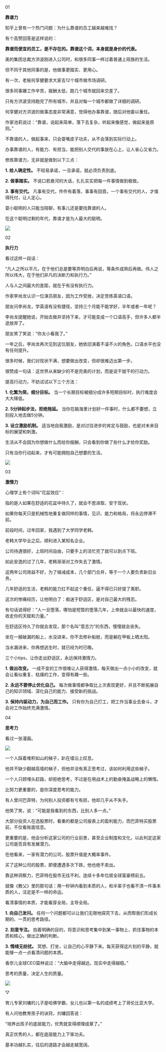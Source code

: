 01

**靠谱力**

知乎上曾有一个热门问题：为什么靠谱的员工越来越难找？

有个高赞回答是这样说的：

**靠谱而便宜的员工，是不存在的。靠谱这个词，本身就是身价的代表。**

美的集团总裁方洪波刚进入公司时，和很多同事一样过着普通上班族的生活。

但不同于其他同事的是，他做事更踏实、更用心。

有一次，老板何享健要求大家去12个城市做市场调研。

很多同事嫌工作辛苦，报酬太低，跑几个城市就回来交差了。

只有方洪波坚持跑完了所有城市，并且对每一个城市都做了详细的调研。

何享健对方洪波的做事态度非常满意，觉得他办事靠谱，随后对他委以重任。

作家池莉说过：“靠谱，说起来简单，落下去复杂，听起来像感觉，做起来是原则。”

不靠谱的人，做起事来，只会耍嘴皮子功夫，从不会落到实际行动上。

办事靠谱的人，有能力、有担当，能把别人交代的事放在心上，让人省心又省力。

修炼靠谱力，无非就是做到以下三点：

**1. 给人确定性。** 不轻易承诺，一旦承诺，就必须负责到底。

**2. 做事踏实。** 不说口若悬河的大话，扎扎实实把每一件事情做到极致。

**3. 事有交代。** 凡事有交代，件件有着落，事事有回音。一个事有交代的人，才值得托付，让人定心。

耍小聪明的人只能当陪聊，有事儿还是要找靠谱的人。

在这个聪明过剩的年代，靠谱才是为人最大的聪明。

![](https://mmbiz.qpic.cn/mmbiz_jpg/SL01kv8vjY2WEfqMSGrricbIIcUe4uiadvx5HTN6ManJBibia7B16TsIR0s7PQxgwWTNYrlb27J9FaB39tiat5qyGBg/640?wx_fmt=jpeg)

02

**执行力**

看过这样一段话：

“凡人之所以平凡，在于他们总是要等弄明白后再说，等条件成熟后再做。伟人之所以伟大，在于他们非凡的决断力和执行力。”

人与人之间最大的差距，就在于有没有执行力。

作家李尚龙认识一位演员朋友，因为工作受挫，决定苦练英语口语。

朋友问李尚龙，学英语有没有捷径，坚持三个月能不能学好，半年或者一年呢？

李尚龙提醒她说，开始去做并坚持下来，才可能变成一个口语高手，但许多人都半途放弃了。

朋友笑了笑说：“你太小看我了。”

一年之后，李尚龙再次见到这位朋友，她依旧演着不温不火的角色，口语水平也没有任何提升。

很多时候，我们对现状不满，想要做出改变，但却很难迈出第一步。

很赞成一句话：这世界从来缺少的不是完美的计划，而是说干就干的行动力。

提高行动力，不妨试试以下三个方法：

**1. 化繁为简，细分目标。** 当一个长期目标被细分成许多短期目标时，执行难度会大大降低。

**2. 5分钟起步法，拒绝拖延。** 当你在脑海里计划好一件事时，什么都不要想，立刻投入地去做5分钟。

**3. 设立激励机制。** 适当地自我激励，是对过往进步的肯定与鼓励，也是对未来目标的展望和刺激。

生活从不会因为你想做什么而给你报酬，只会看到你做了些什么才给你奖励。

只有当你行动起来，才有可能拥抱自己想要的生活。

![](https://mmbiz.qpic.cn/mmbiz_jpg/SL01kv8vjY2WEfqMSGrricbIIcUe4uiadvv0QpHHMldBy7fXTk9Mle2OoPqWYj0gQ833HUDMttV9Ttv9K88VcW4Q/640?wx_fmt=jpeg)

03

**激情力**

心理学上有个词叫“花盆效应”：

指的是人如果在舒适的花盆中待久了，就会不思进取、安于现状。

如果你每天只是机械性地重复做同样的事情，见识、能力和格局，将永远停滞不前。

前段时间，过年回家，我遇到了大学同学老韩。

老韩大学毕业之后，顺利进入某知名企业。

公司待遇很好，上班时间自由，只要手上的活忙完了就可以到点下班。

如此安逸的过了几年，老韩渐渐对工作失去了激情。

这两年公司效益不好，为了缩减成本，几个部门合并，等于一个人要负责新旧业务。

几年舒适的生活，老韩的能力扛不起这个重任，逼不得已只好提了离职。

这次的惨痛经历，让他明白了：痴迷于舒适区，是对自己最大的残忍。

有句话说得好：“人一旦堕落，哪怕是短暂的堕落几年，上帝就会以最快的速度，收走你的天赋和力量。”

在舒适区待久了你就会发现，那个名叫“意志力”的东西，慢慢就会丧失。

坐在一艘破漏的船上，水没进来，你不去修补船舱，而是躺在甲板上晒太阳。

当水漏进来，你再想逃生时，就已经为时已晚。

三个小tips，让你走出舒适区，永远保持激情力。

**1. 做出改变。** 一成不变的工作很难让人获得激情，每天做出一点小小的改变，就会让看似重复、枯燥的工作，变得有趣一些。

**2. 永远不要停止优化自己。** 每次做事情都争取比上次表现更好，并且不断拓展自己的知识领域、深化自己的能力、接受新的挑战。

**3. 保持内驱动力，为自己而工作。** 只有你为自己打工，把工作当事业去奋斗，才会对工作始终充满激情。

04

**思考力**

看过一张漫画。

![](https://mmbiz.qpic.cn/mmbiz_png/SL01kv8vjY2WEfqMSGrricbIIcUe4uiadvQt3H1oSJ9icicjdyhXlicq8Gt2VXYFuUMJJlPiaGO5jQQ8UWXOds4y7HDg/640?wx_fmt=png)

一个人踩着堆积如山的梯子，趴在墙沿上叹息。

他并不缺少翻越高墙的梯子，但他并没有真正思考过，该如何利用这些梯子。

一个人只顾埋头赶路，却拒绝思考，不过是在用战术上的勤奋掩盖战略上的懒惰。

比努力更重要的，是你深度思考的能力。

有人曾问巴菲特，为何别人投资都有亏有损，他却几乎从不失手。

他笑了笑，说：“可能是我看到的东西，比别人多一点。”

大部分投资人在选股票时，看重的都是公司报表上的盈利能力，而巴菲特买股票前，不仅看账面信息。

更重要的是，他会分析这家公司的行业前景，甚至企业制度和文化，以此判定这家公司是否具有发展潜力。

在他看来，一家有潜力的公司，股票升值是大概率事件。

买了这种公司的股票，即便遭遇多次下跌，他也绝不卖出。

靠这种洞察力，巴菲特在股市无往不利，连续十多年位居全球富豪榜前五。

就像《教父》里的那句话：用一秒钟内看到本质的人，和半辈子也看不清一件事本质的人，注定是不一样的命运。

看清事情的本质，才能看穿全局，主导全局。

**1. 向自己发问。** 任何一个问题都可以让我们无限地探究下去，从而帮我们形成长期的、一贯的思考路径。

**2. 刻意专注。** 抱着明确的目的，将意识和思考集中到某一事物上，抓住事物的本质和核心，做出正确的判断。

**3. 情绪无纷扰。** 冥想、打坐，让自己的心平静下来。每天获得这片刻的平静，就能够一点一点看清问题的本质。

香奈儿全球CEO莫林说过：“大脑中走得越远，现实中走得越稳。”

思考的质量，决定人生的质量。

![](https://mmbiz.qpic.cn/mmbiz_jpg/SL01kv8vjY2WEfqMSGrricbIIcUe4uiadvRydGwC8GfU90BQpBVStlgFuia9YPtDQcDWctSwPwlXRdWXzmHI4amRA/640?wx_fmt=jpeg)

▽

育儿专家刘墉的儿子是哈佛学霸，女儿也以第一名的成绩考上了哥伦比亚大学。

有人问他教育孩子的诀窍，刘墉回答说：

“培养出孩子的底层能力，优秀就变得顺理成章了。”

真正优秀的人，都在底层能力上下笨功夫。

基本功越扎实，往后的道路才会越走越宽阔。